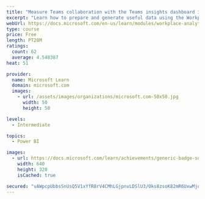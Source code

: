 ```yaml
---
title: "Measure Teams collaboration with the Teams insights dashboard in Workplace Analytics"
excerpt: "Learn how to prepare and generate useful data using the Workplace Analytics Power BI Teams insights dashboard.  Analyze Microsoft Teams adoption trends from the populated reports."
webUrl: https://docs.microsoft.com/en-us/learn/modules/workplace-analytics-teams-insights/
type: course
price: Free
length: PT28M
ratings:
  count: 62
  average: 4.548387
heat: 51

provider:
  name: Microsoft Learn
  domain: microsoft.com
  images:
    - url: /assets/images/organizations/microsoft.com-50x50.jpg
      width: 50
      height: 50

levels:
  - Intermediate

topics:
  - Power BI

images:
  - url: https://docs.microsoft.com/learn/achievements/generic-badge-social.png
    width: 640
    height: 320
    isCached: true

secured: "vAWpcpUbbsSnUsQ5V1xYfR8rV4CMhLGjpnvLDSlU3/Oks8zsoK82mR6UxwMjqJmjq/nZbSfNnOpOMmJrtLJt1v/+3pJ79hLrsP/6urp+mY4TwQoDSCNnHC4ZKB/U5R85Jm+1ftG1k2UrwFHTfZe/wXtP4QTAgyWI5hPGHlyBPwSCHuRwFqJBfsmm3/OSh3SaVbmUZEm/PeN0bmBMIxa03zmcNoQ339IE3nvP8v8wkMbMazyaZ5xgVo45hZBMjDI2UrDOrWgQ8V02ANrdMYiSSUMpI5cM69/j1k3zgT145nDA1mo6tAhbsrAYN5k04t7Q3tAS8Ks1pZ1UaR+ZqMhnSaR+7gm5JV2NdQZF9jrpmxWTbQYQa9ydxmKLzWRIOPEG2OOt249SG1Y45MwkaVPB9iZ6hwyxHT/GFyo76toYSV0=;Af8S8QOAr6mCHhyBc5uqRw=="
---
```


